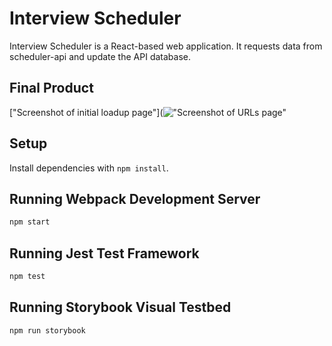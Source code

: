 # Interview Scheduler

Interview Scheduler is a React-based web application. It requests data from scheduler-api and update the API database. 

## Final Product

["Screenshot of initial loadup page"](!["Screenshot of URLs page"](https://github.com/lighthouse-labs/tinyapp/blob/master/docs/urls-page.png)


## Setup

Install dependencies with `npm install`.

## Running Webpack Development Server

```sh
npm start
```

## Running Jest Test Framework

```sh
npm test
```

## Running Storybook Visual Testbed

```sh
npm run storybook
```
